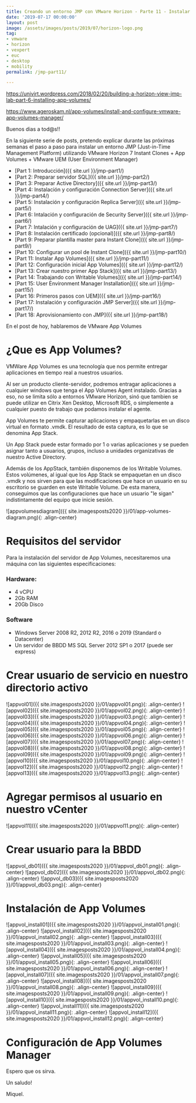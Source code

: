 ```yaml
---
title: Creando un entorno JMP con VMware Horizon - Parte 11 - Instalar App Volumes
date: '2019-07-17 00:00:00'
layout: post
image: /assets/images/posts/2019/07/horizon-logo.png
tag:
- vmware
- horizon
- vexpert
- euc
- desktop
- mobility
permalink: /jmp-part11/

---
```


https://univirt.wordpress.com/2018/02/20/building-a-horizon-view-jmp-lab-part-6-installing-app-volumes/

https://www.ageroskam.nl/app-volumes/install-and-configure-vmware-app-volumes-manager/

Buenos dias a tod@s!!

En la siguiente serie de posts, pretendo explicar durante las próximas semanas el paso a paso para instalar un entorno JMP (Just-in-Time Management Platform) utilizando VMware Horizon 7 Instant Clones + App Volumes + VMware UEM (User Environment Manager) 

- [Part 1: Introducción]({{ site.url }}/jmp-part1/)
- [Part 2: Preparar servidor SQL]({{ site.url }}/jmp-part2/)
- [Part 3: Preparar Active Directory]({{ site.url }}/jmp-part3/)
- [Part 4: Instalación y configuración Connection Server]({{ site.url }}/jmp-part4/)
- [Part 5: Instalación y configuración Replica Server]({{ site.url }}/jmp-part5/)
- [Part 6: Intalación y configuración de Security Server]({{ site.url }}/jmp-part6/)
- [Part 7: Intalación y configuración de UAG]({{ site.url }}/jmp-part7/)
- [Part 8: Instalación certificado (opcional)]({{ site.url }}/jmp-part8/)
- [Part 9: Preparar plantilla master para Instant Clone]({{ site.url }}/jmp-part9/)
- [Part 10: Configurar un pool de Instant Clone]({{ site.url }}/jmp-part10/)
- [Part 11: Instalar App Volumes]({{ site.url }}/jmp-part11/)
- [Part 12: Configuración inicial App Volumes]({{ site.url }}/jmp-part12/)
- [Part 13: Crear nuestro primer App Stack]({{ site.url }}/jmp-part13/)
- [Part 14: Trabajando con Writable Volumes]({{ site.url }}/jmp-part14/)
- [Part 15: User Environment Manager Installation]({{ site.url }}/jmp-part15/)
- [Part 16: Primeros pasos con UEM]({{ site.url }}/jmp-part16/)
- [Part 17: Instalación y configuración JMP Server]({{ site.url }}/jmp-part17/)
- [Part 18: Aprovisionamiento con JMP]({{ site.url }}/jmp-part18/)

En el post de hoy, hablaremos de VMware App Volumes

# ¿Que es App Volumes?

VMWare App Volumes es una tecnología que nos permite entregar aplicaciones en tiempo real a nuestros usuarios.

Al ser un producto cliente-servidor, podremos entragar aplicaciones a cualquier windows que tenga el App Volumes Agent instalado. Gracias a eso, no se limita sólo a entornos VMware Horizon, sinó que tambien se puede utilizar en Citrix Xen Desktop, Microsoft RDS, o simplemente a cualquier puesto de trabajo que podamos instalar el agente.

App Volumes te permite capturar aplicaciones y empaquetarlas en un disco virtual en formato .vmdk. El resultado de esta captura, es lo que se denomina App Stack.

Un App Stack puede estar formado por 1 o varias aplicaciones y se pueden asignar tanto a usuarios, grupos, incluso a unidades organizativas de nuestro Active Directory.

Además de los AppStack, también disponemos de los Writable Volumes. Estos volúmenes, al igual que los App Stack se empaquetan en un disco .vmdk y nos sirven para que las modificaciones que hace un usuario en su escritorio se guarden en este Writable Volume. De esta manera, conseguimos que las configuraciones que hace un usuario "le sigan" indistintamente del equipo que inicie sesión.

![appvolumesdiagram]({{ site.imagesposts2020 }}/01/app-volumes-diagram.png){: .align-center}

# Requisitos del servidor

Para la instalación del servidor de App Volumes, necesitaremos una máquina con las siguientes especificaciones:

### Hardware:

- 4 vCPU
- 2Gb RAM
- 20Gb Disco

### Software

- Windows Server 2008 R2, 2012 R2, 2016 o 2019 (Standard o Datacenter)
- Un servidor de BBDD MS SQL Server 2012 SP1 o 2017 (puede ser express)

# Crear usuario de servicio en nuestro directorio activo

![appvol01]({{ site.imagesposts2020 }}/01/appvol01.png){: .align-center}
![appvol02]({{ site.imagesposts2020 }}/01/appvol02.png){: .align-center}
![appvol03]({{ site.imagesposts2020 }}/01/appvol03.png){: .align-center}
![appvol04]({{ site.imagesposts2020 }}/01/appvol04.png){: .align-center}
![appvol05]({{ site.imagesposts2020 }}/01/appvol05.png){: .align-center}
![appvol06]({{ site.imagesposts2020 }}/01/appvol06.png){: .align-center}
![appvol07]({{ site.imagesposts2020 }}/01/appvol07.png){: .align-center}
![appvol08]({{ site.imagesposts2020 }}/01/appvol08.png){: .align-center}
![appvol09]({{ site.imagesposts2020 }}/01/appvol09.png){: .align-center}
![appvol10]({{ site.imagesposts2020 }}/01/appvol10.png){: .align-center}
![appvol12]({{ site.imagesposts2020 }}/01/appvol12.png){: .align-center}
![appvol13]({{ site.imagesposts2020 }}/01/appvol13.png){: .align-center}


# Agregar permisos al usuario en nuestro vCenter

![appvol11]({{ site.imagesposts2020 }}/01/appvol11.png){: .align-center}

# Crear usuario para la BBDD

![appvol_db01]({{ site.imagesposts2020 }}/01/appvol_db01.png){: .align-center}
![appvol_db02]({{ site.imagesposts2020 }}/01/appvol_db02.png){: .align-center}
![appvol_db03]({{ site.imagesposts2020 }}/01/appvol_db03.png){: .align-center}

# Instalación de App Volumes

![appvol_install01]({{ site.imagesposts2020 }}/01/appvol_install01.png){: .align-center}
![appvol_install02]({{ site.imagesposts2020 }}/01/appvol_install02.png){: .align-center}
![appvol_install03]({{ site.imagesposts2020 }}/01/appvol_install03.png){: .align-center}
![appvol_install04]({{ site.imagesposts2020 }}/01/appvol_install04.png){: .align-center}
![appvol_install05]({{ site.imagesposts2020 }}/01/appvol_install05.png){: .align-center}
![appvol_install06]({{ site.imagesposts2020 }}/01/appvol_install06.png){: .align-center}
![appvol_install07]({{ site.imagesposts2020 }}/01/appvol_install07.png){: .align-center}
![appvol_install08]({{ site.imagesposts2020 }}/01/appvol_install08.png){: .align-center}
![appvol_install09]({{ site.imagesposts2020 }}/01/appvol_install09.png){: .align-center}
![appvol_install10]({{ site.imagesposts2020 }}/01/appvol_install10.png){: .align-center}
![appvol_install11]({{ site.imagesposts2020 }}/01/appvol_install11.png){: .align-center}
![appvol_install12]({{ site.imagesposts2020 }}/01/appvol_install12.png){: .align-center}

# Configuración de App Volumes Manager

Espero que os sirva.

Un saludo!

Miquel.


